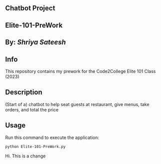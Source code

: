## Chatbot Project
## Elite-101-PreWork

## By: *Shriya Sateesh*

## Info
This repository contains my prework for the Code2College Elite 101 Class (2023)

## Description
(Start of a) chatbot to help seat guests at restaurant, give menus, take orders, and total the price

## Usage
Run this command to execute the application:

`python Elite-101-PreWork.py`


Hi. This is a change
